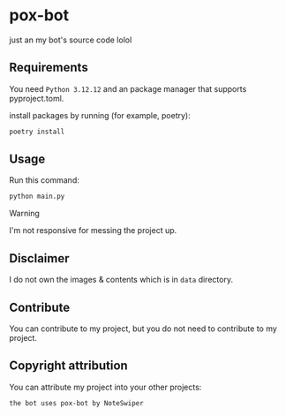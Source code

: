 # pox-bot

just an my bot's source code lolol

## Requirements

You need `Python 3.12.12` and an package manager that supports pyproject.toml.

install packages by running (for example, poetry):

```bash
poetry install
```

## Usage

Run this command:

```sh
python main.py
```

> [!warning]
> I'm not responsive for messing the project up.

## Disclaimer

I do not own the images & contents which is in `data` directory.

## Contribute

You can contribute to my project, but you do not need to contribute to my project.

## Copyright attribution

You can attribute my project into your other projects:

```plain
the bot uses pox-bot by NoteSwiper
```

